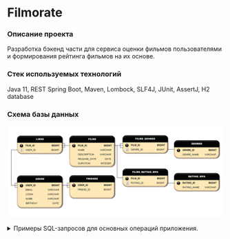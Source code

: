 # **Filmorate**

### Описание проекта

Разработка бэкенд части для сервиса оценки фильмов пользователями и формирования рейтинга фильмов на их основе.

### Стек используемых технологий 

Java 11, REST Spring Boot, Maven, Lombock, SLF4J, JUnit, AssertJ, H2 database

### Схема базы данных

![Схема базы данных.](Filmorate_data_base.jpg)


<details>

<summary>Примеры SQL-запросов для основных операций приложения.</summary>


Получение списка всех фильмов
```sql
SELECT *
FROM FILMS;
```
Получение списка всех пользователей
```sql
SELECT *
FROM USERS;
```
Получение списка 5 самых популярных фильмов
```sql
SELECT F.NAME AS TITLE,
COUNT(L.USER_ID) AS LIKES_VALUE
FROM FILMS AS F
LEFT JOIN LIKES AS L ON F.FILM_ID = L.FILM_ID
GROUP BY TITLE
ORDER BY LIKES_VALUE DESC
LIMIT 5;
```

Получение списка общих друзей с другим пользователем
```sql
SELECT U.NAME AS USER,
U2.NAME AS FRIEND
FROM USERS AS U
LEFT JOIN FRIENDS AS F ON U.USER_ID = F.USER_ID
LEFT JOIN USERS AS U2 ON F.FRIEND_ID = U2.USER_ID
WHERE U.USER_ID = 2 AND FRIEND_CONFIRM = true
ORDER BY FRIEND;
```

http://sqlfiddle.com/#!9/9d4e63/27
</details>

